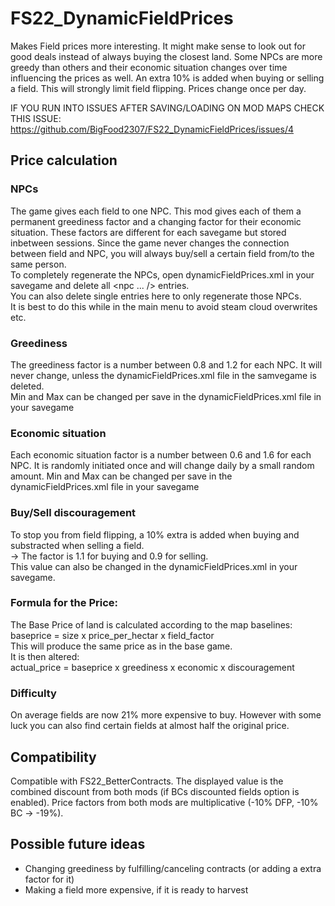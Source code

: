 # FS22_DynamicFieldPrices

Makes Field prices more interesting. It might make sense to look out for good deals instead of always buying the closest land.
Some NPCs are more greedy than others and their economic situation changes over time influencing the prices as well.
An extra 10% is added when buying or selling a field. This will strongly limit field flipping.
Prices change once per day.

IF YOU RUN INTO ISSUES AFTER SAVING/LOADING ON MOD MAPS CHECK THIS ISSUE: https://github.com/BigFood2307/FS22_DynamicFieldPrices/issues/4

## Price calculation
### NPCs

The game gives each field to one NPC. This mod gives each of them a permanent greediness factor and a changing factor for their economic situation.
These factors are different for each savegame but stored inbetween sessions.
Since the game never changes the connection between field and NPC, you will always buy/sell a certain field from/to the same person.  
To completely regenerate the NPCs, open dynamicFieldPrices.xml in your savegame and delete all <npc ... /> entries.  
You can also delete single entries here to only regenerate those NPCs.  
It is best to do this while in the main menu to avoid steam cloud overwrites etc.

###  Greediness

The greediness factor is a number between 0.8 and 1.2 for each NPC. It will never change, unless the dynamicFieldPrices.xml file in the samvegame is deleted.  
Min and Max can be changed per save in the dynamicFieldPrices.xml file in your savegame

### Economic situation

Each economic situation factor is a number between 0.6 and 1.6 for each NPC. It is randomly initiated once and will change daily by a small random amount.
Min and Max can be changed per save in the dynamicFieldPrices.xml file in your savegame

### Buy/Sell discouragement

To stop you from field flipping, a 10% extra is added when buying and substracted when selling a field.  
-> The factor is 1.1 for buying and 0.9 for selling.  
This value can also be changed in the dynamicFieldPrices.xml in your savegame.

### Formula for the Price:

The Base Price of land is calculated according to the map baselines:
baseprice = size x price_per_hectar x field_factor  
This will produce the same price as in the base game.  
It is then altered:  
actual_price = baseprice x greediness x economic x discouragement

### Difficulty

On average fields are now 21% more expensive to buy. However with some luck you can also find certain fields at almost half the original price.

## Compatibility

Compatible with FS22_BetterContracts. The displayed value is the combined discount from both mods (if BCs discounted fields option is enabled). Price factors from both mods are multiplicative (-10% DFP, -10% BC -> -19%).

## Possible future ideas

- Changing greediness by fulfilling/canceling contracts (or adding a extra factor for it)
- Making a field more expensive, if it is ready to harvest
